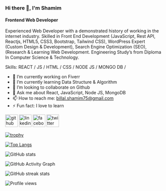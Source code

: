 ### Hi there 👋, I'm Shamim
#### Frontend Web Developer
Experienced Web Developer with a demonstrated history of working in the internet industry. Skilled in Front End Development (JavaScript, Rest API, Reactjs, HTML5, CSS3, Bootstrap, Tailwind CSS), WordPress Expert (Custom Design & Development), Search Engine Optimization (SEO), (Research & Learning Web Development. Engineering Study’s from Diploma In Computer Science & Technology.

Skills: REACT / JS / HTML / CSS / NODE JS / MONGO DB /

- 🔭 I’m currently working on Fiverr 
- 🌱 I’m currently learning Data Structure & Algorithm 
- 👯 I’m looking to collaborate on Github 
- 💬 Ask me about React, JavaScript, Node JS, MongoDB 
- 📫 How to reach me: billal.shamim75@gmail.com 
- ⚡ Fun fact: I love to learn 


[<img src='https://cdn.jsdelivr.net/npm/simple-icons@3.0.1/icons/github.svg' alt='github' height='40'>](https://github.com/ShamimHosen75)  [<img src='https://cdn.jsdelivr.net/npm/simple-icons@3.0.1/icons/linkedin.svg' alt='linkedin' height='40'>](https://www.linkedin.com/in/billal-hosen-shamim/)  [<img src='https://cdn.jsdelivr.net/npm/simple-icons@3.0.1/icons/facebook.svg' alt='facebook' height='40'>](https://www.facebook.com/billal.hosen.shamim96)  [<img src='https://cdn.jsdelivr.net/npm/simple-icons@3.0.1/icons/twitter.svg' alt='twitter' height='40'>](https://twitter.com/Shamimhosen7575)  

[![trophy](https://github-profile-trophy.vercel.app/?username=ShamimHosen75)](https://github.com/ryo-ma/github-profile-trophy)

[![Top Langs](https://github-readme-stats.vercel.app/api/top-langs/?username=ShamimHosen75)](https://github.com/anuraghazra/github-readme-stats)

![GitHub stats](https://github-readme-stats.vercel.app/api?username=ShamimHosen75&show_icons=true&count_private=true)  

![GitHub Activity Graph](https://activity-graph.herokuapp.com/graph?username=ShamimHosen75)  

![GitHub streak stats](https://github-readme-streak-stats.herokuapp.com/?user=ShamimHosen75)  

![Profile views](https://gpvc.arturio.dev/ShamimHosen75)  
